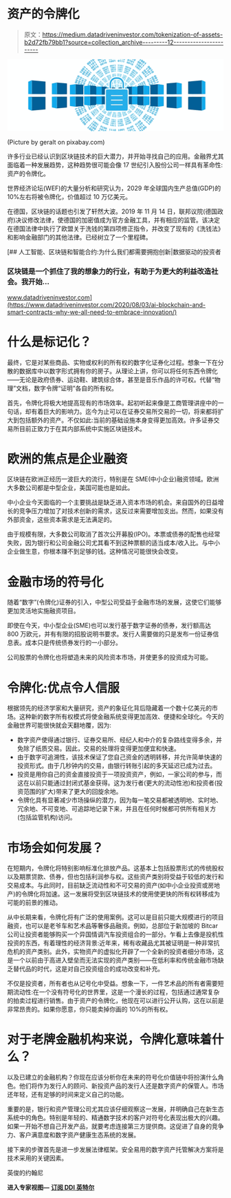 # 资产的令牌化

> 原文：<https://medium.datadriveninvestor.com/tokenization-of-assets-b2d72fb79bb1?source=collection_archive---------12----------------------->

![](img/1682af4c55df11b99a97b57bd53286ac.png)

(Picture by geralt on pixabay.com)

许多行业已经认识到区块链技术的巨大潜力，并开始寻找自己的应用。金融界尤其面临着一种发展趋势，这种趋势很可能会像 17 世纪引入股份公司一样具有革命性:资产的令牌化。

世界经济论坛(WEF)的大量分析和研究认为，2029 年全球国内生产总值(GDP)的 10%左右将被令牌化，价值超过 10 万亿美元。

在德国，区块链的话题也引发了轩然大波。2019 年 11 月 14 日，联邦议院(德国政府)决议修改法律，使德国的加密值成为官方金融工具，并有相应的监管。该决定在德国法律中执行了欧盟关于洗钱的第四项修正指令，并改变了现有的《洗钱法》和影响金融部门的其他法律。已经树立了一个里程碑。

[](https://www.datadriveninvestor.com/2020/08/03/ai-blockchain-and-smart-contracts-why-we-all-need-to-embrace-innovation/) [## 人工智能、区块链和智能合约:为什么我们都需要拥抱创新|数据驱动的投资者

### 区块链是一个抓住了我的想象力的行业，有助于为更大的利益改造社会。我开始…

www.datadriveninvestor.com](https://www.datadriveninvestor.com/2020/08/03/ai-blockchain-and-smart-contracts-why-we-all-need-to-embrace-innovation/) 

# 什么是标记化？

最终，它是对某些商品、实物或权利的所有权的数字化证券化过程。想象一下在分散的数据库中以数字形式拥有你的房子。从理论上讲，你可以将任何东西令牌化——无论是政府债券、运动鞋、建筑综合体，甚至是音乐作品的许可权。代替“物理”文档，数字令牌“证明”各自的所有权。

首先，令牌化将极大地提高现有的市场效率。起初听起来像是工商管理讲座中的一句话，却有着巨大的影响力。迄今为止可以在证券交易所交易的一切，将来都将扩大到包括额外的资产。不仅如此:当前的基础设施本身变得更加高效。许多证券交易所目前正致力于在其内部系统中实施区块链技术。

# 欧洲的焦点是企业融资

区块链在欧洲正经历一波巨大的流行，特别是在 SME(中小企业)融资领域。欧洲大多数公司都是中型企业，美国可能也是如此。

中小企业今天面临的一个主要挑战是缺乏进入资本市场的机会。来自国外的日益增长的竞争压力增加了对技术创新的需求，这反过来需要增加支出。然而，如果没有外部资金，这些资本需求是无法满足的。

由于规模有限，大多数公司取消了首次公开募股(IPO)。本票或债券的配售也经常失败，因为银行和公司金融公司尤其看不到这种票额的适当成本/收入比。与中小企业做生意，你根本赚不到足够的钱。这种情况可能很快会改变。

# 金融市场的符号化

随着“数字”(令牌化)证券的引入，中型公司受益于金融市场的发展，这使它们能够更加灵活地实施融资项目。

即使在今天，中小型企业(SME)也可以发行基于数字证券的债券，发行额高达 800 万欧元，并有有限的招股说明书要求。发行人需要做的只是发布一份证券信息表。成本只是传统债券发行的一小部分。

公司股票的令牌化也将塑造未来的风险资本市场，并使更多的投资成为可能。

# 令牌化:优点令人信服

根据领先的经济学家和大量研究，资产的象征化背后隐藏着一个数十亿美元的市场。这种新的数字所有权模式将使金融系统变得更加高效、便捷和全球化。今天的金融世界可能很快就会天翻地覆，因为:

*   数字资产使得通过银行、证券交易所、经纪人和中介的复杂路线变得多余，并免除了纸质交易。因此，交易的处理将变得更加便宜和快速。
*   由于数字可追溯性，该技术保证了您自己资金的透明转移，并允许简单快速的投资形式。由于几秒钟内的交易，由银行转账引起的多天延迟已成为过去。
*   投资是用你自己的资金直接投资于一项投资资产，例如，一家公司的参与，而这在以前只能通过封闭式基金获得。这为发行者(更大的流动性池)和投资者(投资范围的扩大)带来了更大的回旋余地。
*   令牌化具有显著减少市场操纵的潜力，因为每一笔交易都被透明地、实时地、冗余地、不可变地、可追踪地记录下来，并且在任何时候都可供所有相关方(包括监管机构)访问。

# 市场会如何发展？

在短期内，令牌化将特别影响标准化排放产品。这基本上包括股票形式的传统股权以及期票贷款、债券，但也包括利润参与权。这些资产类别将受益于较低的发行和交易成本。与此同时，目前缺乏流动性和不可交易的资产(如中小企业投资或房地产)的令牌化将加速。这一发展将受到区块链技术的使用使更快的所有权转移成为可能的前景的推动。

从中长期来看，令牌化将有广泛的使用案例。这可以是目前只能大规模进行的项目融资，也可以是老爷车和艺术品等奢侈品融资。例如，总部位于新加坡的 Bitcar 公司让投资者能够购买一个异国情调汽车投资组合的一部分。乍看上去像是投机性投资的东西，有着理性的经济背景:近年来，稀有收藏品尤其被证明是一种非常抗危机的资产类别。此外，实物资产的虚拟化开辟了一个全新的投资者细分市场，这是一个以前由于高进入壁垒而无法实现的资产类别——在低利率和传统金融市场缺乏替代品的时代，这是对自己投资组合的成功改变和补充。

不仅是投资者，所有者也从记号化中受益。想象一下，一件艺术品的所有者需要短期流动性:在一个没有符号化的世界里，这是一个漫长的过程，包括通过通常复杂的拍卖过程进行销售。由于资产的令牌化，他现在可以进行公开认购，这在以前是非常昂贵的。如果你愿意，你只能卖掉你画的 10%的所有权。

# 对于老牌金融机构来说，令牌化意味着什么？

以及已建立的金融机构？你现在应该分析你在未来的符号化价值链中将扮演什么角色。他们将作为发行人的顾问、新投资产品的发行人还是数字资产的保管人。市场还年轻，还有足够的时间来定义自己的功能。

重要的是，银行和资产管理公司尤其应该仔细观察这一发展，并明确自己在新生态系统中的角色。特别是年轻的、精通数字技术的客户对符号化表现出极大的兴趣。如果一开始不想自己开发产品，就要考虑连接第三方提供商。这促进了自身的竞争力、客户满意度和数字资产健康生态系统的发展。

接下来的步骤首先是进一步发展法律框架。安全易用的数字资产托管解决方案将是技术采用的关键因素。

英俊的约翰尼

**进入专家视图—** [**订阅 DDI 英特尔**](https://datadriveninvestor.com/ddi-intel)